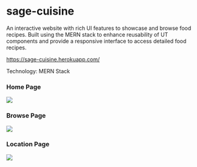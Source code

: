 # sage-cuisine

An interactive website with rich UI features to showcase and browse food recipes. 
Built using the MERN stack to enhance reusability of UT components and provide a responsive interface to access detailed food recipes.

https://sage-cuisine.herokuapp.com/

Technology: MERN Stack

<h3>Home Page</h3>
<img src="https://user-images.githubusercontent.com/59914292/125660537-a3c99acf-cb47-49cc-a212-8e20770c92d3.jpg"></img>

<h3>Browse Page</h3>
<img src="https://user-images.githubusercontent.com/59914292/125449054-5e37aaf1-68ee-4ac9-b393-2d92f3ed7c70.jpg"></img>

<h3>Location Page</h3>
<img src="https://user-images.githubusercontent.com/59914292/125660626-f44fbf49-2b42-458c-aa85-889515e1c757.jpg"></img>


